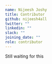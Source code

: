 ```yaml
---
name: Nijeesh Joshy
title: Contributor
github: nijeesh4all
twitter: ""
linkedin: ""
slack: ""
joining_date: ""
role: contributor
---
```


Still waiting for this
